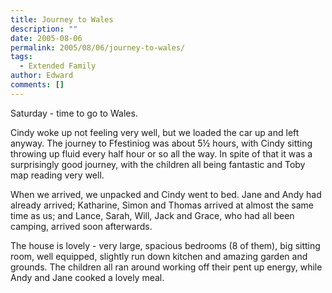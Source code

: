 ```yaml
---
title: Journey to Wales
description: ""
date: 2005-08-06
permalink: 2005/08/06/journey-to-wales/
tags:
  - Extended Family
author: Edward
comments: []
---
```


Saturday - time to go to Wales.

Cindy woke up not feeling very well, but we loaded the car up and left
anyway. The journey to Ffestiniog was about 5½ hours, with Cindy sitting
throwing up fluid every half hour or so all the way. In spite of that it
was a surprisingly good journey, with the children all being fantastic
and Toby map reading very well.

When we arrived, we unpacked and Cindy went to bed. Jane and Andy had
already arrived; Katharine, Simon and Thomas arrived at almost the same
time as us; and Lance, Sarah, Will, Jack and Grace, who had all been
camping, arrived soon afterwards.

The house is lovely - very large, spacious bedrooms (8 of them), big
sitting room, well equipped, slightly run down kitchen and amazing
garden and grounds. The children all ran around working off their pent
up energy, while Andy and Jane cooked a lovely meal.

